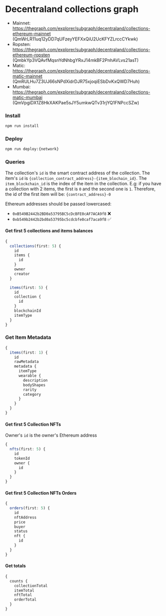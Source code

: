 # Decentraland collections graph

- Mainnet: https://thegraph.com/explorer/subgraph/decentraland/collections-ethereum-mainnet (QmWrLR11uq12yDD7qUFzeyYEFXxQiU2UcKFYZLrccCYkwk)
- Ropsten: https://thegraph.com/explorer/subgraph/decentraland/collections-ethereum-ropsten (QmbkYp3VQAvfMqsnYdNhbgYRxJ14mkBF2PnhAVLvs21asT)
- Matic: https://thegraph.com/explorer/subgraph/decentraland/collections-matic-mainnet (QmRULHu7Z3UJ66sNPdXidrDJR75xjoqiESbDvKxQWD7Huh)
- Mumbai: https://thegraph.com/explorer/subgraph/decentraland/collections-matic-mumbai (QmVpgiDX1Z8HkXAKPae5sJY5umkwQTv31rjYQ1FNPccSZw)

### Install

```bash
npm run install
```

### Deploy

```bash
npm run deploy:{network}
```

### Queries

The collection's `id` is the smart contract address of the collection.
The item's `id` is `{collection_contract_address}-{item_blochain_id}`. The `item_blockchain_id` is the index of the item in the collection. E.g: if you have a collection with 2 items, the first is `0` and the second one is `1`. Therefore, the id of the first item will be: `{contract_address}-0`

Ethereum addresses should be passed lowercased:

- `0xB549B2442b2BD0a53795BC5cDcBFE0cAF7ACA9f8` ❌
- `0xb549b2442b2bd0a53795bc5cdcbfe0caf7aca9f8` ✅

#### Get first 5 collections and items balances

```typescript
{
  collections(first: 5) {
    id
    items {
      id
    }
    owner
    creator
  }

  items(first: 5) {
    id
    collection {
      id
    }
    blockchainId
    itemType
  }
}
```

### Get Item Metadata

```typescript
{
  items(first: 1) {
    id
    rawMetadata
    metadata {
      itemType
      wearable {
        description
        bodyShapes
        rarity
        category
      }
    }
  }
}
```

#### Get first 5 Collection NFTs

Owner's `id` is the owner's Ethereum address

```typescript
{
  nfts(first: 5) {
    id
    tokenId
    owner {
      id
    }
  }
}
```

#### Get first 5 Collection NFTs Orders

```typescript
{
  orders(first: 5) {
    id
    nftAddress
    price
    buyer
    status
    nft {
      id
    }
  }
}
```

#### Get totals

```typescript
{
  counts {
    collectionTotal
    itemTotal
    nftTotal
    orderTotal
  }
}
```

